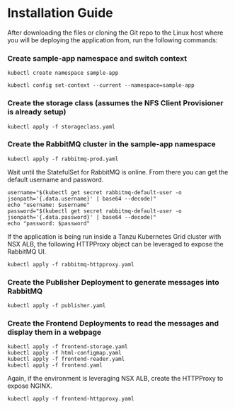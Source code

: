 # Installation Guide

After downloading the files or cloning the Git repo to the Linux host where you will be deploying the application from, run the following commands:

### Create sample-app namespace and switch context
```
kubectl create namespace sample-app
```
```
kubectl config set-context --current --namespace=sample-app
```

### Create the storage class (assumes the NFS Client Provisioner is already setup)
```
kubectl apply -f storageclass.yaml
```

### Create the RabbitMQ cluster in the sample-app namespace
```
kubectl apply -f rabbitmq-prod.yaml
```

Wait until the StatefulSet for RabbitMQ is online. From there you can get the default username and password.

```
username="$(kubectl get secret rabbitmq-default-user -o jsonpath='{.data.username}' | base64 --decode)"
echo "username: $username"
password="$(kubectl get secret rabbitmq-default-user -o jsonpath='{.data.password}' | base64 --decode)"
echo "password: $password"
```

If the application is being run inside a Tanzu Kubernetes Grid cluster with NSX ALB, the following HTTPProxy object can be leveraged to expose the RabbitMQ UI.

```
kubectl apply -f rabbitmq-httpproxy.yaml
```

### Create the Publisher Deployment to generate messages into RabbitMQ
```
kubectl apply -f publisher.yaml
```

### Create the Frontend Deployments to read the messages and display them in a webpage
```
kubectl apply -f frontend-storage.yaml
kubectl apply -f html-configmap.yaml
kubectl apply -f frontend-reader.yaml
kubectl apply -f frontend.yaml
```

Again, if the environment is leveraging NSX ALB, create the HTTPProxy to expose NGINX.
```
kubectl apply -f frontend-httpproxy.yaml
```